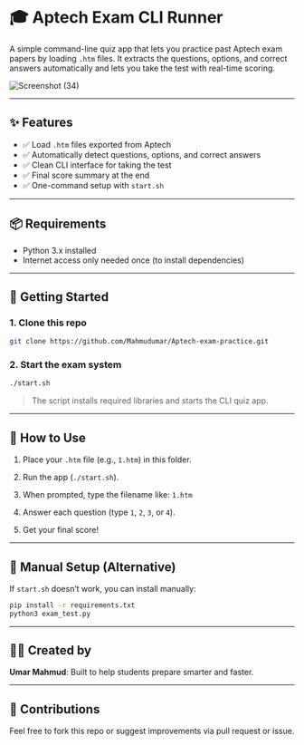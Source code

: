 
# 🎓 Aptech Exam CLI Runner

A simple command-line quiz app that lets you practice past Aptech exam papers by loading `.htm` files. It extracts the questions, options, and correct answers automatically and lets you take the test with real-time scoring.

![Screenshot (34)](https://github.com/user-attachments/assets/7f674f1c-de78-449f-976b-b1c830891e06)

---

## ✨ Features

- ✅ Load `.htm` files exported from Aptech
- ✅ Automatically detect questions, options, and correct answers
- ✅ Clean CLI interface for taking the test
- ✅ Final score summary at the end
- ✅ One-command setup with `start.sh`

---

## 📦 Requirements

- Python 3.x installed  
- Internet access only needed once (to install dependencies)

---

## 🚀 Getting Started

### 1. Clone this repo

```bash
git clone https://github.com/Mahmudumar/Aptech-exam-practice.git

````

### 2. Start the exam system

```bash
./start.sh
```

> The script installs required libraries and starts the CLI quiz app.

---

## 📁 How to Use

1. Place your `.htm` file (e.g., `1.htm`) in this folder.
2. Run the app (`./start.sh`).
3. When prompted, type the filename like: ```1.htm```

4. Answer each question (type `1`, `2`, `3`, or `4`).
5. Get your final score!

---

## 🔧 Manual Setup (Alternative)

If `start.sh` doesn’t work, you can install manually:

```bash
pip install -r requirements.txt
python3 exam_test.py
```

---

## 👨‍💻 Created by

**Umar Mahmud**: Built to help students prepare smarter and faster.

---

## 🙌 Contributions

Feel free to fork this repo or suggest improvements via pull request or issue.

